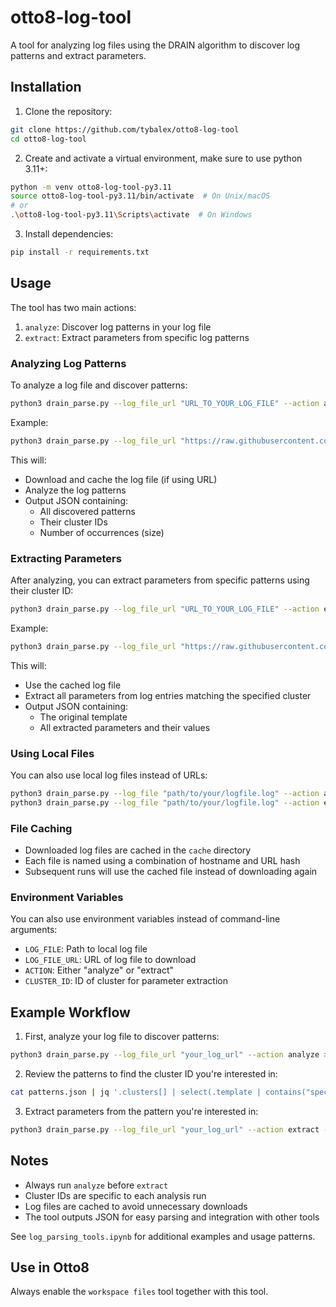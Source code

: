 # otto8-log-tool

A tool for analyzing log files using the DRAIN algorithm to discover log patterns and extract parameters.

## Installation

1. Clone the repository:

```bash
git clone https://github.com/tybalex/otto8-log-tool
cd otto8-log-tool
```

2. Create and activate a virtual environment, make sure to use python 3.11+:

```bash
python -m venv otto8-log-tool-py3.11
source otto8-log-tool-py3.11/bin/activate  # On Unix/macOS
# or
.\otto8-log-tool-py3.11\Scripts\activate  # On Windows
```

3. Install dependencies:

```bash
pip install -r requirements.txt
```

## Usage

The tool has two main actions:

1. `analyze`: Discover log patterns in your log file
2. `extract`: Extract parameters from specific log patterns

### Analyzing Log Patterns

To analyze a log file and discover patterns:

```bash
python3 drain_parse.py --log_file_url "URL_TO_YOUR_LOG_FILE" --action analyze
```

Example:

```bash
python3 drain_parse.py --log_file_url "https://raw.githubusercontent.com/logpai/loghub/refs/heads/master/OpenStack/OpenStack_2k.log" --action analyze
```

This will:

- Download and cache the log file (if using URL)
- Analyze the log patterns
- Output JSON containing:
  - All discovered patterns
  - Their cluster IDs
  - Number of occurrences (size)

### Extracting Parameters

After analyzing, you can extract parameters from specific patterns using their cluster ID:

```bash
python3 drain_parse.py --log_file_url "URL_TO_YOUR_LOG_FILE" --action extract --cluster_id <ID>
```

Example:

```bash
python3 drain_parse.py --log_file_url "https://raw.githubusercontent.com/logpai/loghub/refs/heads/master/OpenStack/OpenStack_2k.log" --action extract --cluster_id 1
```

This will:

- Use the cached log file
- Extract all parameters from log entries matching the specified cluster
- Output JSON containing:
  - The original template
  - All extracted parameters and their values

### Using Local Files

You can also use local log files instead of URLs:

```bash
python3 drain_parse.py --log_file "path/to/your/logfile.log" --action analyze
python3 drain_parse.py --log_file "path/to/your/logfile.log" --action extract --cluster_id 1
```

### File Caching

- Downloaded log files are cached in the `cache` directory
- Each file is named using a combination of hostname and URL hash
- Subsequent runs will use the cached file instead of downloading again

### Environment Variables

You can also use environment variables instead of command-line arguments:

- `LOG_FILE`: Path to local log file
- `LOG_FILE_URL`: URL of log file to download
- `ACTION`: Either "analyze" or "extract"
- `CLUSTER_ID`: ID of cluster for parameter extraction

## Example Workflow

1. First, analyze your log file to discover patterns:

```bash
python3 drain_parse.py --log_file_url "your_log_url" --action analyze > patterns.json
```

2. Review the patterns to find the cluster ID you're interested in:

```bash
cat patterns.json | jq '.clusters[] | select(.template | contains("specific text"))'
```

3. Extract parameters from the pattern you're interested in:

```bash
python3 drain_parse.py --log_file_url "your_log_url" --action extract --cluster_id 1
```

## Notes

- Always run `analyze` before `extract`
- Cluster IDs are specific to each analysis run
- Log files are cached to avoid unnecessary downloads
- The tool outputs JSON for easy parsing and integration with other tools

See `log_parsing_tools.ipynb` for additional examples and usage patterns.

## Use in Otto8

Always enable the `workspace files` tool together with this tool.


